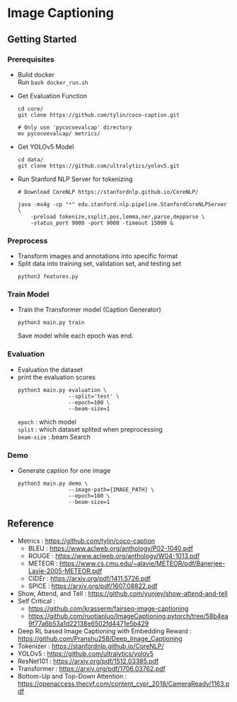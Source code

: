 # Image Captioning

## Getting Started

### Prerequisites
* Bulid docker
    <br>
    Run `bash docker_run.sh`

* Get Evaluation Function
    ```
    cd core/
    git clone https://github.com/tylin/coco-caption.git

    # Only use 'pycocoevalcap' directory
    mv pycocoevalcap/ metrics/
    ```

* Get YOLOv5 Model
    ```
    cd data/
    git clone https://github.com/ultralytics/yolov5.git
    ```

* Run Stanford NLP Server for tokenizing
    ```
    # Download CoreNLP https://stanfordnlp.github.io/CoreNLP/

    java -mx4g -cp "*" edu.stanford.nlp.pipeline.StanfordCoreNLPServer \
        -preload tokenize,ssplit,pos,lemma,ner,parse,depparse \
        -status_port 9000 -port 9000 -timeout 15000 & 
    ```

### Preprocess
* Transform images and annotations into specific format
* Split data into training set, validation set, and testing set
    ```
    python3 features.py
    ```

### Train Model
* Train the Transformer model (Caption Generator)
    ```
    python3 main.py train
    ```
    Save model while each epoch was end.

### Evaluation
* Evaluation the dataset
* print the evaluation scores
    ```
    python3 main.py evaluation \
                    --split='test' \
                    --epoch=100 \
                    --beam-size=1
    ```
    `epoch` : which model
    <br>
    `split` : which dataset splited when preprocessing
    <br>
    `beam-size` : beam Search

### Demo
* Generate caption for one image
    ```
    python3 main.py demo \
                    --image-path={IMAGE_PATH} \
                    --epoch=100 \
                    --beam-size=1
    ```

## Reference
* Metrics : https://github.com/tylin/coco-caption
    * BLEU : https://www.aclweb.org/anthology/P02-1040.pdf
    * ROUGE : https://www.aclweb.org/anthology/W04-1013.pdf
    * METEOR : https://www.cs.cmu.edu/~alavie/METEOR/pdf/Banerjee-Lavie-2005-METEOR.pdf
    * CIDEr : https://arxiv.org/pdf/1411.5726.pdf
    * SPICE : https://arxiv.org/pdf/1607.08822.pdf
* Show, Attend, and Tell : https://github.com/yunjey/show-attend-and-tell
* Self Critical : 
    * https://github.com/krasserm/fairseq-image-captioning
    * https://github.com/ruotianluo/ImageCaptioning.pytorch/tree/58b4ea9f77a6b53a1d22138e6502fd4471e5b429
* Deep RL based Image Captioning with Embedding Reward : https://github.com/Pranshu258/Deep_Image_Captioning
* Tokenizer : https://stanfordnlp.github.io/CoreNLP/
* YOLOv5 : https://github.com/ultralytics/yolov5
* ResNet101 : https://arxiv.org/pdf/1512.03385.pdf
* Transformer : https://arxiv.org/pdf/1706.03762.pdf
* Bottom-Up and Top-Down Attention : https://openaccess.thecvf.com/content_cvpr_2018/CameraReady/1163.pdf